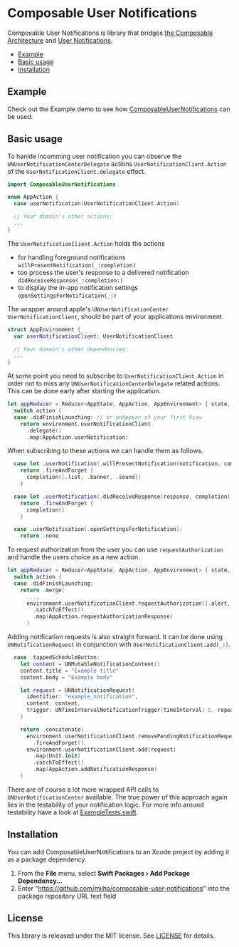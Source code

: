 # Composable User Notifications

Composable User Notifications is library that bridges [the Composable Architecture](https://github.com/pointfreeco/swift-composable-architecture) and [User Notifications](https://developer.apple.com/documentation/usernotifications).

* [Example](#example)
* [Basic usage](#basic-usage)
* [Installation](#installation)

## Example
Check out the Example demo to see how [ComposableUserNotifications](./Examples/Example) can be used.

## Basic usage
To hanlde incomming user notification you can observe the `UNUserNotificationCenterDelegate` actions `UserNotificationClient.Action` of the `UserNotificationClient.delegate` effect.

```swift
import ComposableUserNotifications

enum AppAction {
  case userNotification(UserNotificationClient.Action)

  // Your domain's other actions:
  ...
}
```
The `UserNotificationClient.Action` holds the actions
* for handling foreground notifications `willPresentNotification(_:completion)`
* too process the user's response to a delivered notification `didReceiveResponse(_:completion:)`
* to display the in-app notification settings `openSettingsForNotification(_:)`

The wrapper around apple's `UNUserNotificationCenter` `UserNotificationClient`, should be part of your applications environment.
```swift
struct AppEnvironment {
  var userNotificationClient: UserNotificationClient

  // Your domain's other dependencies:
  ...
}
```

At some point you need to subscribe to `UserNotificationClient.Action` in order not to miss any `UNUserNotificationCenterDelegate` related actions. This can be done early after starting the application.

```swift
let appReducer = Reducer<AppState, AppAction, AppEnvironment> { state, action, environment in
  switch action {
  case .didFinishLaunching: // or onAppear of your first View
    return environment.userNotificationClient
      .delegate()
      .map(AppAction.userNotification)
```
When subscribing to these actions we can handle them as follows.

```swift
  case let .userNotification(.willPresentNotification(notification, completion)):
    return .fireAndForget {
      completion([.list, .banner, .sound])
    }

  case let .userNotification(.didReceiveResponse(response, completion)):
    return .fireAndForget {
      completion()
    }

  case .userNotification(.openSettingsForNotification):
    return .none
```

To request authorization from the user you can use `requestAuthorization` and handle the users choice as a new action.

```swift
let appReducer = Reducer<AppState, AppAction, AppEnvironment> { state, action, environment in
  switch action {
  case .didFinishLaunching:
    return .merge(
      ...,
      environment.userNotificationClient.requestAuthorization([.alert, .badge, .sound])
        .catchToEffect()
        .map(AppAction.requestAuthorizationResponse)
      )
```

Adding notification requests is also straight forward. It can be done using `UNNotificationRequest` in conjunction with `UserNotificationClient.add(_:)`.

```swift
  case .tappedScheduleButton:
    let content = UNMutableNotificationContent()
    content.title = "Example title"
    content.body = "Example body"

    let request = UNNotificationRequest(
      identifier: "example_notification",
      content: content,
      trigger: UNTimeIntervalNotificationTrigger(timeInterval: 5, repeats: false)
    )

    return .concatenate(
      environment.userNotificationClient.removePendingNotificationRequestsWithIdentifiers(["example_notification"])
        .fireAndForget(),
      environment.userNotificationClient.add(request)
        .map(Unit.init)
        .catchToEffect()
        .map(AppAction.addNotificationResponse)
    )
```
There are of course a lot more wrapped API calls to `UNUserNotificationCenter` available. 
The true power of this approach again lies in the testability of your notification logic.
For more info around testability have a look at [ExampleTests.swift](./Examples/Example/ExampleTests/ExampleTests.swift).

## Installation

You can add ComposableUserNotifications to an Xcode project by adding it as a package dependency.

  1. From the **File** menu, select **Swift Packages › Add Package Dependency…**
  2. Enter "https://github.com/miiha/composable-user-notifications" into the package repository URL text field

## License

This library is released under the MIT license. See [LICENSE](LICENSE) for details.
